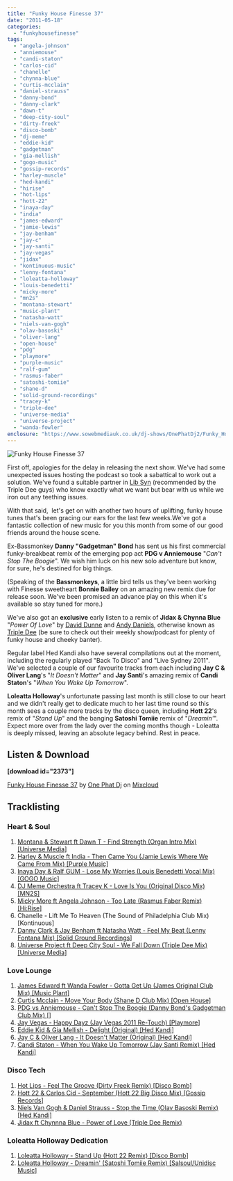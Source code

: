 ```yaml
---
title: "Funky House Finesse 37"
date: "2011-05-18"
categories: 
  - "funkyhousefinesse"
tags: 
  - "angela-johnson"
  - "anniemouse"
  - "candi-staton"
  - "carlos-cid"
  - "chanelle"
  - "chynna-blue"
  - "curtis-mcclain"
  - "daniel-strauss"
  - "danny-bond"
  - "danny-clark"
  - "dawn-t"
  - "deep-city-soul"
  - "dirty-freek"
  - "disco-bomb"
  - "dj-meme"
  - "eddie-kid"
  - "gadgetman"
  - "gia-mellish"
  - "gogo-music"
  - "gossip-records"
  - "harley-muscle"
  - "hed-kandi"
  - "hirise"
  - "hot-lips"
  - "hott-22"
  - "inaya-day"
  - "india"
  - "james-edward"
  - "jamie-lewis"
  - "jay-benham"
  - "jay-c"
  - "jay-santi"
  - "jay-vegas"
  - "jidax"
  - "kontinuous-music"
  - "lenny-fontana"
  - "loleatta-holloway"
  - "louis-benedetti"
  - "micky-more"
  - "mn2s"
  - "montana-stewart"
  - "music-plant"
  - "natasha-watt"
  - "niels-van-gogh"
  - "olav-basoski"
  - "oliver-lang"
  - "open-house"
  - "pdg"
  - "playmore"
  - "purple-music"
  - "ralf-gum"
  - "rasmus-faber"
  - "satoshi-tomiie"
  - "shane-d"
  - "solid-ground-recordings"
  - "tracey-k"
  - "triple-dee"
  - "universe-media"
  - "universe-project"
  - "wanda-fowler"
enclosure: "https://www.sowebmediauk.co.uk/dj-shows/OnePhatDj2/Funky_House_Finesse_37_May_2011_128.mp3 audio/mpeg "
---
```


![](https://www.onephatdj.com/wp-content/uploads/2011/05/Funky_House_Finesse_37.jpg "Funky House Finesse 37")

First off, apologies for the delay in releasing the next show. We've had some unexpected issues hosting the podcast so took a sabattical to work out a solution. We've found a suitable partner in [Lib Syn](https://www.libsyn.com/) (recommended by the Triple Dee guys) who know exactly what we want but bear with us while we iron out any teething issues.

With that said,  let's get on with another two hours of uplifting, funky house tunes that's been gracing our ears for the last few weeks.We've got a fantastic collection of new music for you this month from some of our good friends around the house scene.

Ex-Bassmonkey **Danny "Gadgetman" Bond** has sent us his first commercial funky-breakbeat remix of the emerging pop act **PDG v Anniemouse** "_Can't Stop The Boogie_". We wish him luck on his new solo adventure but know, for sure, he's destined for big things.

(Speaking of the **Bassmonkeys**, a little bird tells us they've been working with Finesse sweetheart **Bonnie Bailey** on an amazing new remix due for release soon. We've been promised an advance play on this when it's available so stay tuned for more.)

We've also got an **exclusive** early listen to a remix of **Jidax & Chynna Blue** "_Power Of Love_" by [David Dunne](https://twitter.com/mrdaviddunne) and [Andy Daniels](https://twitter.com/andydaniels), otherwise known as [Triple Dee](https://www.facebook.com/tripledeemusic) (be sure to check out their weekly show/podcast for plenty of funky house and cheeky banter).

Regular label Hed Kandi also have several compilations out at the moment, including the regularly played "Back To Disco" and "Live Sydney 2011". We've selected a couple of our favourite tracks from each including **Jay C & Oliver Lang**'s "_It Doesn't Matter_" and **Jay Santi**'s amazing remix of **Candi Staton**'s "_When You Wake Up Tomorrow_".

**Loleatta Holloway**'s unfortunate passing last month is still close to our heart and we didn't really get to dedicate much to her last time round so this month sees a couple more tracks by the disco queen, including **Hott 22**'s remix of "_Stand Up_" and the banging **Satoshi Tomiie** remix of "_Dreamin'_". Expect more over from the lady over the coming months though - Loleatta is deeply missed, leaving an absolute legacy behind. Rest in peace.

## Listen & Download

**\[download id="2373"\]**

[Funky House Finesse 37](https://www.mixcloud.com/onephatdj/funky-house-finesse-37/?utm_source=widget&utm_medium=web&utm_campaign=base_links&utm_term=cloudcast_link) by [One Phat Dj](https://www.mixcloud.com/onephatdj/?utm_source=widget&utm_medium=web&utm_campaign=base_links&utm_term=profile_link) on [Mixcloud](https://www.mixcloud.com/?utm_source=widget&utm_medium=web&utm_campaign=base_links&utm_term=homepage_link)

## Tracklisting

### Heart & Soul

1. [Montana & Stewart ft Dawn T - Find Strength (Organ Intro Mix) \[Universe Media\]](https://www.traxsource.com/index.php?act=show&fc=tpage&cr=titles&cv=89363&referrer=onephatdj)
2. [Harley & Muscle ft India - Then Came You (Jamie Lewis Where We Came From Mix) \[Purple Music\]](https://onephatdj.trackitdown.net/genre/house/track/3164367.html)
3. [Inaya Day & Ralf GUM - Lose My Worries (Louis Benedetti Vocal Mix) \[GOGO Music\]](https://itunes.apple.com/us/album/lose-my-worries-part-2/id422578100)
4. [DJ Meme Orchestra ft Tracey K - Love Is You (Original Disco Mix) \[MN2S\]](https://www.traxsource.com/index.php?act=show&fc=tpage&cr=titles&cv=90516&referrer=onephatdj)
5. [Micky More ft Angela Johnson - Too Late (Rasmus Faber Remix) \[Hi:Rise\]](https://www.traxsource.com/index.php?act=show&fc=tpage&cr=titles&cv=86138&referrer=onephatdj)
6. Chanelle - Lift Me To Heaven (The Sound of Philadelphia Club Mix) \[Kontinuous\]
7. [Danny Clark & Jay Benham ft Natasha Watt - Feel My Beat (Lenny Fontana Mix) \[Solid Ground Recordings\]](https://www.traxsource.com/index.php?act=show&fc=tpage&cr=titles&cv=84316&referrer=onephatdj)
8. [Universe Project ft Deep City Soul - We Fall Down (Triple Dee Mix) \[Universe Media\]](https://www.juno.co.uk/products/miami-sampler-2011/421605-01/)

### Love Lounge

1. [James Edward ft Wanda Fowler - Gotta Get Up (James Original Club Mix) \[Music Plant\]](https://itunes.apple.com/us/album/gotta-get-up/id428381584)
2. [Curtis Mcclain - Move Your Body (Shane D Club Mix) \[Open House\]](https://www.traxsource.com/index.php?act=show&fc=tpage&cr=titles&cv=79702&referrer=onephatdj)
3. [PDG vs Anniemouse - Can't Stop The Boogie (Danny Bond's Gadgetman Club Mix) \[\]](https://www.facebook.com/gadgetmanmusic)
4. [Jay Vegas - Happy Dayz (Jay Vegas 2011 Re-Touch) \[Playmore\]](https://www.traxsource.com/index.php?act=show&fc=tpage&cr=titles&cv=85811&referrer=onephatdj)
5. [Eddie Kid & Gia Mellish - Delight (Original) \[Hed Kandi\]](https://itunes.apple.com/us/album/delight-feat-gia-mellish-single/id428227185)
6. [Jay C & Oliver Lang - It Doesn't Matter (Original) \[Hed Kandi\]](https://www.djdownload.com/mp3-detail/Jay+C++Oliver+Lang/It+Doesnt+Matter/Hed+Kandi/3756434)
7. [Candi Staton - When You Wake Up Tomorrow (Jay Santi Remix) \[Hed Kandi\]](https://onephatdj.trackitdown.net/genre/house/track/3131750.html)

### Disco Tech

1. [Hot Lips - Feel The Groove (Dirty Freek Remix) \[Disco Bomb\]](https://www.djdownload.com/mp3-detail/Hot+Lips/Feel+The+Groove/Disco+Bomb/3238655)
2. [Hott 22 & Carlos Cid - September (Hott 22 Big Disco Mix) \[Gossip Records\]](https://beta.beatport.com/#/track/september-hott-22-big-disco-mix/1745000)
3. [Niels Van Gogh & Daniel Strauss - Stop the Time (Olav Basoski Remix) \[Hed Kandi\]](https://onephatdj.trackitdown.net/genre/house/track/3204059.html)
4. [Jidax ft Chynnna Blue - Power of Love (Triple Dee Remix)](https://www.facebook.com/tripledeemusic)

### Loleatta Holloway Dedication

1. [Loleatta Holloway - Stand Up (Hott 22 Remix) \[Disco Bomb\]](https://www.djdownload.com/mp3-detail/Loleatta+Holloway/Stand+Up/Disco+Bomb/3807860)
2. [Loleatta Holloway - Dreamin' (Satoshi Tomiie Remix) \[Salsoul/Unidisc Music\]](https://itunes.apple.com/ca/album/dreamin-remixes-by-satoshi/id398375849)
